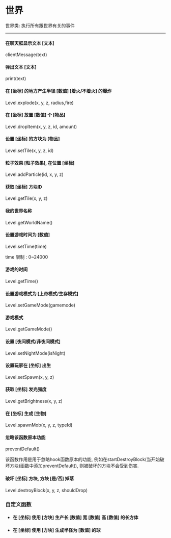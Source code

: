 # 世界

世界类: 执行所有跟世界有关的事件

---

#### 在聊天框显示文本 \[文本\]

clientMessage\(text\)

#### 弹出文本 \[文本\]

print\(text\)

#### 在 \[坐标\] 的地方产生半径 \[数值\] \[着火/不着火\] 的爆炸

Level.explode\(x, y, z, radius,fire\)

#### 在 \[坐标\] 放置 \[数值\] 个 \[物品\]

Level.dropItem\(x, y, z, id, amount\)

#### 设置 \[坐标\] 的方块为 \[物品\]

Level.setTile\(x, y, z, id\)

#### 粒子效果 \[粒子效果\], 在位置 \[坐标\]

Level.addParticle\(id, x, y, z\)

#### 获取 \[坐标\] 方块ID

Level.getTile\(x, y, z\)

#### 我的世界名称

Level.getWorldName\(\)

#### 设置游戏时间为 \[数值\]

Level.setTime\(time\)

time 限制 : 0~24000

#### 游戏的时间

Level.getTime\(\)

#### 设置游戏模式为 \[上帝模式/生存模式\]

Level.setGameMode\(gamemode\)

#### 游戏模式

Level.getGameMode\(\)

#### 设置 \[夜间模式/非夜间模式\]

Level.setNightMode\(isNight\)

#### 设置玩家在 \[坐标\] 出生

Level.setSpawn\(x, y, z\)

#### 获取 \[坐标\] 发光强度

Level.getBrightness\(x, y, z\)

#### 在 \[坐标\] 生成 \[生物\]

Level.spawnMob\(x, y, z, typeId\)

#### 忽略该函数原本功能

preventDefault\(\)

该函数作用是用于忽略hook函数原本的功能, 例如在startDestroyBlock\(当开始破坏方块\)函数中添加preventDefault\(\), 则被破坏的方块不会受到伤害.

#### 破坏 \[坐标\] 方块, 方块 \[是/否\] 掉落

Level.destroyBlock\(x, y, z, shouldDrop\)

### 自定义函数

* #### 在 \[坐标\] 使用 \[方块\] 生产长 \[数值\] 宽 \[数值\] 高 \[数值\] 的长方体
* #### 在 \[坐标\] 使用 \[方块\] 生成半径为 \[数值\] 的球



